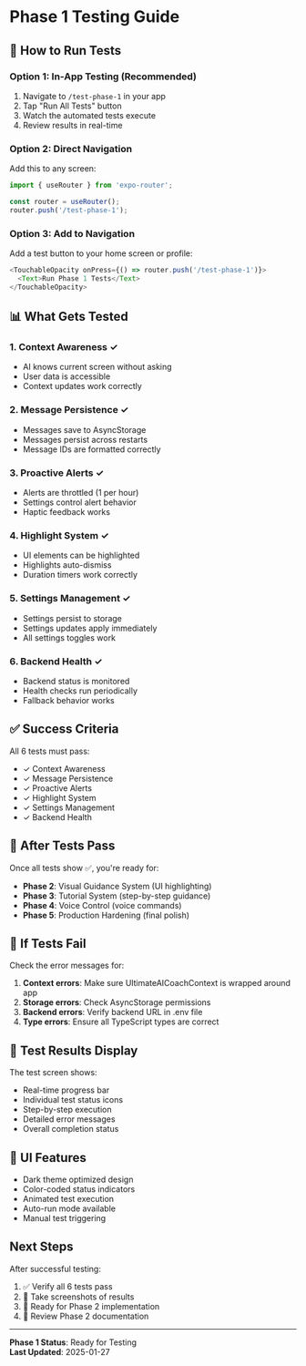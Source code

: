 # Phase 1 Testing Guide

## 🎯 How to Run Tests

### Option 1: In-App Testing (Recommended)
1. Navigate to `/test-phase-1` in your app
2. Tap "Run All Tests" button
3. Watch the automated tests execute
4. Review results in real-time

### Option 2: Direct Navigation
Add this to any screen:
```typescript
import { useRouter } from 'expo-router';

const router = useRouter();
router.push('/test-phase-1');
```

### Option 3: Add to Navigation
Add a test button to your home screen or profile:
```typescript
<TouchableOpacity onPress={() => router.push('/test-phase-1')}>
  <Text>Run Phase 1 Tests</Text>
</TouchableOpacity>
```

## 📊 What Gets Tested

### 1. Context Awareness ✓
- AI knows current screen without asking
- User data is accessible
- Context updates work correctly

### 2. Message Persistence ✓
- Messages save to AsyncStorage
- Messages persist across restarts
- Message IDs are formatted correctly

### 3. Proactive Alerts ✓
- Alerts are throttled (1 per hour)
- Settings control alert behavior
- Haptic feedback works

### 4. Highlight System ✓
- UI elements can be highlighted
- Highlights auto-dismiss
- Duration timers work correctly

### 5. Settings Management ✓
- Settings persist to storage
- Settings updates apply immediately
- All settings toggles work

### 6. Backend Health ✓
- Backend status is monitored
- Health checks run periodically
- Fallback behavior works

## ✅ Success Criteria

All 6 tests must pass:
- ✓ Context Awareness
- ✓ Message Persistence  
- ✓ Proactive Alerts
- ✓ Highlight System
- ✓ Settings Management
- ✓ Backend Health

## 🚀 After Tests Pass

Once all tests show ✅, you're ready for:
- **Phase 2**: Visual Guidance System (UI highlighting)
- **Phase 3**: Tutorial System (step-by-step guidance)
- **Phase 4**: Voice Control (voice commands)
- **Phase 5**: Production Hardening (final polish)

## 🐛 If Tests Fail

Check the error messages for:
1. **Context errors**: Make sure UltimateAICoachContext is wrapped around app
2. **Storage errors**: Check AsyncStorage permissions
3. **Backend errors**: Verify backend URL in .env file
4. **Type errors**: Ensure all TypeScript types are correct

## 📱 Test Results Display

The test screen shows:
- Real-time progress bar
- Individual test status icons
- Step-by-step execution
- Detailed error messages
- Overall completion status

## 🎨 UI Features

- Dark theme optimized design
- Color-coded status indicators
- Animated test execution
- Auto-run mode available
- Manual test triggering

## Next Steps

After successful testing:
1. ✅ Verify all 6 tests pass
2. 📸 Take screenshots of results
3. 🚀 Ready for Phase 2 implementation
4. 📝 Review Phase 2 documentation

---

**Phase 1 Status**: Ready for Testing  
**Last Updated**: 2025-01-27
